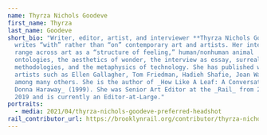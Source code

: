 ```yaml
---
name: Thyrza Nichols Goodeve
first_name: Thyrza
last_name: Goodeve
short_bio: "Writer, editor, artist, and interviewer **Thyrza Nichols Goodeve**
  writes “with” rather than “on” contemporary art and artists. Her interests
  range across art as a “structure of feeling,” human/nonhuman animal
  ontologies, the aesthetics of wonder, the interview as essay, surrealist
  methodologies, and the metaphysics of technology. She has published widely on
  artists such as Ellen Gallagher, Tom Friedman, Hadieh Shafie, Joan Waltemath,
  among many others. She is the author of _How Like A Leaf: A Conversation with
  Donna Haraway_ (1999). She was Senior Art Editor at the _Rail_ from 2017 to
  2019 and is currently an Editor-at-Large."
portraits:
  - media: 2021/04/thyrza-nichols-goodeve-preferred-headshot
rail_contributor_url: https://brooklynrail.org/contributor/thyrza-nichols-goodeve
---
```

